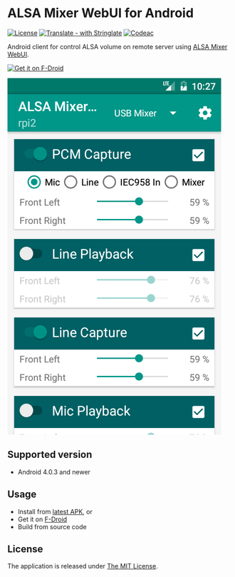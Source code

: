 # ALSA Mixer WebUI for Android

[![License](https://img.shields.io/badge/license-MIT-blue.svg?style=flat)](LICENSE) [![Translate - with Stringlate](https://img.shields.io/badge/translate%20with-stringlate-green.svg)](https://lonamiwebs.github.io/stringlate/translate?git=https%3A%2F%2Fgithub.com%2FJiriSko%2Famixer-webui-android) [![Codeac](https://static.codeac.io/badges/2-71501879.svg "Codeac")](https://app.codeac.io/github/JiriSko/amixer-webui-android)

Android client for control ALSA volume on remote server using [ALSA Mixer WebUI](https://github.com/JiriSko/amixer-webui/).

<a href="https://f-droid.org/packages/cz.jiriskorpil.amixerwebui/" target="_blank">
<img src="https://f-droid.org/badge/get-it-on.png" alt="Get it on F-Droid" height="80"/></a>

[![Screenshot](screenshot.png)](screenshot.png)

## Supported version

- Android 4.0.3 and newer

## Usage

- Install from [latest APK](https://github.com/JiriSko/amixer-webui-android/releases/download/v0.3.2/amixer-webui-v0.3.2.apk), or
- Get it on [F-Droid](https://f-droid.org/packages/cz.jiriskorpil.amixerwebui/)
- Build from source code

## License

The application is released under [The MIT License](LICENSE).
